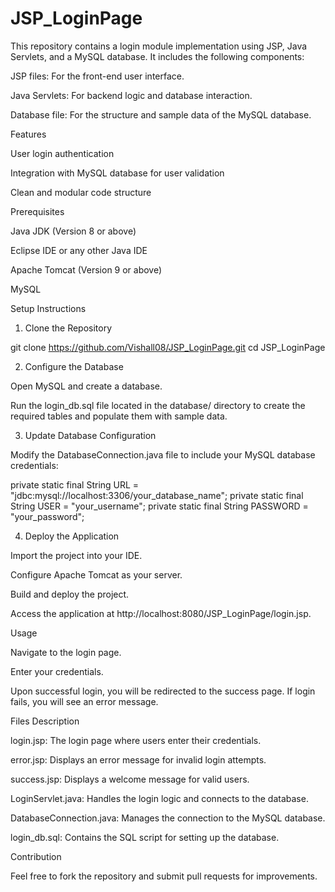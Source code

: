 # JSP_LoginPage

This repository contains a login module implementation using JSP, Java Servlets, and a MySQL database. It includes the following components:

JSP files: For the front-end user interface.

Java Servlets: For backend logic and database interaction.

Database file: For the structure and sample data of the MySQL database.

Features

User login authentication

Integration with MySQL database for user validation

Clean and modular code structure

Prerequisites

Java JDK (Version 8 or above)

Eclipse IDE or any other Java IDE

Apache Tomcat (Version 9 or above)

MySQL

Setup Instructions

1. Clone the Repository

git clone https://github.com/Vishall08/JSP_LoginPage.git
cd JSP_LoginPage

2. Configure the Database

Open MySQL and create a database.

Run the login_db.sql file located in the database/ directory to create the required tables and populate them with sample data.

3. Update Database Configuration

Modify the DatabaseConnection.java file to include your MySQL database credentials:

private static final String URL = "jdbc:mysql://localhost:3306/your_database_name";
private static final String USER = "your_username";
private static final String PASSWORD = "your_password";

4. Deploy the Application

Import the project into your IDE.

Configure Apache Tomcat as your server.

Build and deploy the project.

Access the application at http://localhost:8080/JSP_LoginPage/login.jsp.

Usage

Navigate to the login page.

Enter your credentials.

Upon successful login, you will be redirected to the success page. If login fails, you will see an error message.

Files Description

login.jsp: The login page where users enter their credentials.

error.jsp: Displays an error message for invalid login attempts.

success.jsp: Displays a welcome message for valid users.

LoginServlet.java: Handles the login logic and connects to the database.

DatabaseConnection.java: Manages the connection to the MySQL database.

login_db.sql: Contains the SQL script for setting up the database.





Contribution

Feel free to fork the repository and submit pull requests for improvements.




